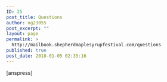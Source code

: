 ```yaml
---
ID: 25
post_title: Questions
author: ng23055
post_excerpt: ""
layout: page
permalink: >
  http://mailbook.shepherdmaplesyrupfestival.com/questions
published: true
post_date: 2018-01-05 02:35:16
---
```

[anspress]